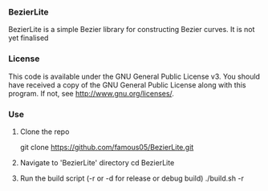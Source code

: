 ### BezierLite
BezierLite is a simple Bezier library for constructing Bezier curves. It is not yet finalised


### License
This code is available under the GNU General Public License v3. You should have received a copy of the GNU General Public License
    along with this program.  If not, see <http://www.gnu.org/licenses/>.


### Use

1. Clone the repo

	git clone https://github.com/famous05/BezierLite.git

2. Navigate to 'BezierLite' directory
	cd BezierLite

3. Run the build script (-r or -d for release or debug build)
   ./build.sh -r

